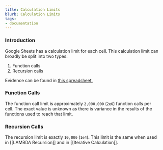 ```yaml
---
title: Calculation Limits
blurb: Calculation Limits
tags:
- documentation
---
```


### Introduction

Google Sheets has a calculation limit for each cell. This calculation limit can broadly be split into two types:

1.  Function calls
2. Recursion calls

Evidence can be found in [this spreadsheet.](https://docs.google.com/spreadsheets/d/160UfdYEOoplAaKzm4Cx4rF0NNWwd6b2KC3LH3xAr-jk/edit#gid=0)

### Function Calls

The function call limit is approximately `2,000,000` (`2e6`) function calls per cell. The exact value is unknown as there is variance in the results of the functions used to reach that limit.

### Recursion Calls

The recursion limit is exactly `10,000` (`1e4`). This limit is the same when used in [[LAMBDA Recursion]] and in [[Iterative Calculation]].